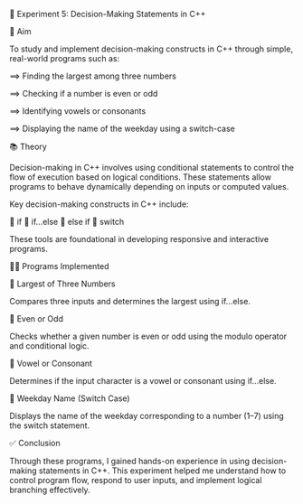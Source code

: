 🧪 Experiment 5: Decision-Making Statements in C++

📌 Aim

To study and implement decision-making constructs in C++ through simple, real-world programs such as:


==> Finding the largest among three numbers


==> Checking if a number is even or odd


==> Identifying vowels or consonants


==> Displaying the name of the weekday using a switch-case


📚 Theory

Decision-making in C++ involves using conditional statements to control the flow of execution based on logical conditions. These statements allow programs to behave dynamically depending on inputs or computed values.


Key decision-making constructs in C++ include:

🔹 if
🔹 if...else
🔹 else if
🔹 switch


These tools are foundational in developing responsive and interactive programs.


🧑‍💻 Programs Implemented

🔸 Largest of Three Numbers

Compares three inputs and determines the largest using if...else.


🔸 Even or Odd

Checks whether a given number is even or odd using the modulo operator and conditional logic.


🔸 Vowel or Consonant

Determines if the input character is a vowel or consonant using if...else.


🔸 Weekday Name (Switch Case)

Displays the name of the weekday corresponding to a number (1–7) using the switch statement.


✅ Conclusion

Through these programs, I gained hands-on experience in using decision-making statements in C++. This experiment helped me understand how to control program flow, respond to user inputs, and implement logical branching effectively.



